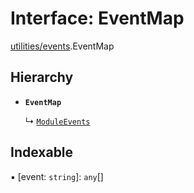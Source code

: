 # Interface: EventMap

[utilities/events](../modules/utilities_events.md).EventMap

## Hierarchy

- **`EventMap`**

  ↳ [`ModuleEvents`](utilities_module.ModuleEvents.md)

## Indexable

▪ [event: `string`]: `any`[]
